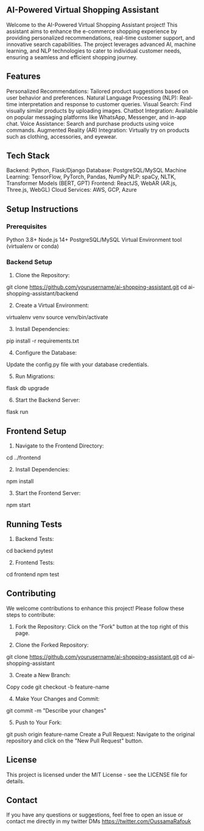 ## AI-Powered Virtual Shopping Assistant

Welcome to the AI-Powered Virtual Shopping Assistant project! This assistant aims to enhance the e-commerce shopping experience by providing personalized recommendations, real-time customer support, and innovative search capabilities. The project leverages advanced AI, machine learning, and NLP technologies to cater to individual customer needs, ensuring a seamless and efficient shopping journey.


## Features
Personalized Recommendations: Tailored product suggestions based on user behavior and preferences.
Natural Language Processing (NLP): Real-time interpretation and response to customer queries.
Visual Search: Find visually similar products by uploading images.
Chatbot Integration: Available on popular messaging platforms like WhatsApp, Messenger, and in-app chat.
Voice Assistance: Search and purchase products using voice commands.
Augmented Reality (AR) Integration: Virtually try on products such as clothing, accessories, and eyewear.

## Tech Stack
Backend: Python, Flask/Django
Database: PostgreSQL/MySQL
Machine Learning: TensorFlow, PyTorch, Pandas, NumPy
NLP: spaCy, NLTK, Transformer Models (BERT, GPT)
Frontend: ReactJS, WebAR (AR.js, Three.js, WebGL)
Cloud Services: AWS, GCP, Azure

## Setup Instructions
### Prerequisites
Python 3.8+
Node.js 14+
PostgreSQL/MySQL
Virtual Environment tool (virtualenv or conda)

### Backend Setup
1. Clone the Repository:

git clone https://github.com/yourusername/ai-shopping-assistant.git
cd ai-shopping-assistant/backend

2. Create a Virtual Environment:

virtualenv venv
source venv/bin/activate

3. Install Dependencies:

pip install -r requirements.txt

4. Configure the Database:

Update the config.py file with your database credentials.

5. Run Migrations:

flask db upgrade

6. Start the Backend Server:

flask run

## Frontend Setup

1. Navigate to the Frontend Directory:

cd ../frontend

2. Install Dependencies:

npm install

3. Start the Frontend Server:

npm start

## Running Tests
1. Backend Tests:
   
cd backend
pytest

2. Frontend Tests:

cd frontend
npm test

## Contributing
We welcome contributions to enhance this project! Please follow these steps to contribute:

1. Fork the Repository:
Click on the "Fork" button at the top right of this page.

2. Clone the Forked Repository:

git clone https://github.com/yourusername/ai-shopping-assistant.git
cd ai-shopping-assistant

3. Create a New Branch:

Copy code
git checkout -b feature-name

4. Make Your Changes and Commit:

git commit -m "Describe your changes"

5. Push to Your Fork:

git push origin feature-name
Create a Pull Request:
Navigate to the original repository and click on the "New Pull Request" button.

## License
This project is licensed under the MIT License - see the LICENSE file for details.

## Contact
If you have any questions or suggestions, feel free to open an issue or contact me directly in my twitter DMs 
https://twitter.com/OussamaRafouk
